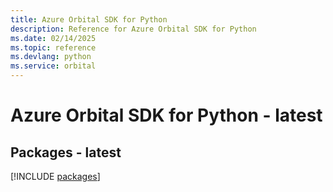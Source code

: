 ```yaml
---
title: Azure Orbital SDK for Python
description: Reference for Azure Orbital SDK for Python
ms.date: 02/14/2025
ms.topic: reference
ms.devlang: python
ms.service: orbital
---
```

# Azure Orbital SDK for Python - latest
## Packages - latest
[!INCLUDE [packages](orbital-index.md)]